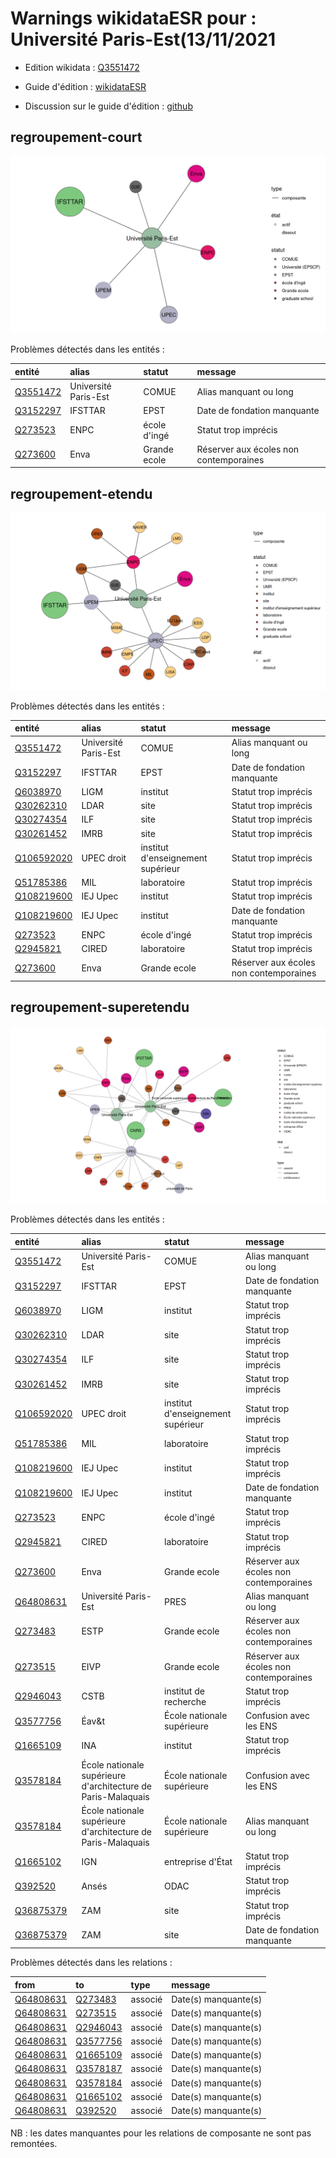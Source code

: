 Warnings wikidataESR pour : Université Paris-Est(13/11/2021
================

- Edition wikidata : [Q3551472](https://www.wikidata.org/wiki/Q3551472)
- Guide d'édition : [wikidataESR](https://github.com/cpesr/wikidataESR/)

- Discussion sur le guide d'édition : [github](https://github.com/cpesr/wikidataESR/issues)



## regroupement-court 

![Graphique non généré](Q3551472-regroupement-court.png) 

Problèmes détectés dans les entités :

|entité                                             |alias                |statut       |message                                |
|:--------------------------------------------------|:--------------------|:------------|:--------------------------------------|
|[Q3551472](https://www.wikidata.org/wiki/Q3551472) |Université Paris-Est |COMUE        |Alias manquant ou long                 |
|[Q3152297](https://www.wikidata.org/wiki/Q3152297) |IFSTTAR              |EPST         |Date de fondation manquante            |
|[Q273523](https://www.wikidata.org/wiki/Q273523)   |ENPC                 |école d'ingé |Statut trop imprécis                   |
|[Q273600](https://www.wikidata.org/wiki/Q273600)   |Enva                 |Grande ecole |Réserver aux écoles non contemporaines |

 



## regroupement-etendu 

![Graphique non généré](Q3551472-regroupement-etendu.png) 

Problèmes détectés dans les entités :

|entité                                                 |alias                |statut                            |message                                |
|:------------------------------------------------------|:--------------------|:---------------------------------|:--------------------------------------|
|[Q3551472](https://www.wikidata.org/wiki/Q3551472)     |Université Paris-Est |COMUE                             |Alias manquant ou long                 |
|[Q3152297](https://www.wikidata.org/wiki/Q3152297)     |IFSTTAR              |EPST                              |Date de fondation manquante            |
|[Q6038970](https://www.wikidata.org/wiki/Q6038970)     |LIGM                 |institut                          |Statut trop imprécis                   |
|[Q30262310](https://www.wikidata.org/wiki/Q30262310)   |LDAR                 |site                              |Statut trop imprécis                   |
|[Q30274354](https://www.wikidata.org/wiki/Q30274354)   |ILF                  |site                              |Statut trop imprécis                   |
|[Q30261452](https://www.wikidata.org/wiki/Q30261452)   |IMRB                 |site                              |Statut trop imprécis                   |
|[Q106592020](https://www.wikidata.org/wiki/Q106592020) |UPEC droit           |institut d'enseignement supérieur |Statut trop imprécis                   |
|[Q51785386](https://www.wikidata.org/wiki/Q51785386)   |MIL                  |laboratoire                       |Statut trop imprécis                   |
|[Q108219600](https://www.wikidata.org/wiki/Q108219600) |IEJ Upec             |institut                          |Statut trop imprécis                   |
|[Q108219600](https://www.wikidata.org/wiki/Q108219600) |IEJ Upec             |institut                          |Date de fondation manquante            |
|[Q273523](https://www.wikidata.org/wiki/Q273523)       |ENPC                 |école d'ingé                      |Statut trop imprécis                   |
|[Q2945821](https://www.wikidata.org/wiki/Q2945821)     |CIRED                |laboratoire                       |Statut trop imprécis                   |
|[Q273600](https://www.wikidata.org/wiki/Q273600)       |Enva                 |Grande ecole                      |Réserver aux écoles non contemporaines |

 



## regroupement-superetendu 

![Graphique non généré](Q3551472-regroupement-superetendu.png) 

Problèmes détectés dans les entités :

|entité                                                 |alias                                                        |statut                            |message                                |
|:------------------------------------------------------|:------------------------------------------------------------|:---------------------------------|:--------------------------------------|
|[Q3551472](https://www.wikidata.org/wiki/Q3551472)     |Université Paris-Est                                         |COMUE                             |Alias manquant ou long                 |
|[Q3152297](https://www.wikidata.org/wiki/Q3152297)     |IFSTTAR                                                      |EPST                              |Date de fondation manquante            |
|[Q6038970](https://www.wikidata.org/wiki/Q6038970)     |LIGM                                                         |institut                          |Statut trop imprécis                   |
|[Q30262310](https://www.wikidata.org/wiki/Q30262310)   |LDAR                                                         |site                              |Statut trop imprécis                   |
|[Q30274354](https://www.wikidata.org/wiki/Q30274354)   |ILF                                                          |site                              |Statut trop imprécis                   |
|[Q30261452](https://www.wikidata.org/wiki/Q30261452)   |IMRB                                                         |site                              |Statut trop imprécis                   |
|[Q106592020](https://www.wikidata.org/wiki/Q106592020) |UPEC droit                                                   |institut d'enseignement supérieur |Statut trop imprécis                   |
|[Q51785386](https://www.wikidata.org/wiki/Q51785386)   |MIL                                                          |laboratoire                       |Statut trop imprécis                   |
|[Q108219600](https://www.wikidata.org/wiki/Q108219600) |IEJ Upec                                                     |institut                          |Statut trop imprécis                   |
|[Q108219600](https://www.wikidata.org/wiki/Q108219600) |IEJ Upec                                                     |institut                          |Date de fondation manquante            |
|[Q273523](https://www.wikidata.org/wiki/Q273523)       |ENPC                                                         |école d'ingé                      |Statut trop imprécis                   |
|[Q2945821](https://www.wikidata.org/wiki/Q2945821)     |CIRED                                                        |laboratoire                       |Statut trop imprécis                   |
|[Q273600](https://www.wikidata.org/wiki/Q273600)       |Enva                                                         |Grande ecole                      |Réserver aux écoles non contemporaines |
|[Q64808631](https://www.wikidata.org/wiki/Q64808631)   |Université Paris-Est                                         |PRES                              |Alias manquant ou long                 |
|[Q273483](https://www.wikidata.org/wiki/Q273483)       |ESTP                                                         |Grande ecole                      |Réserver aux écoles non contemporaines |
|[Q273515](https://www.wikidata.org/wiki/Q273515)       |EIVP                                                         |Grande ecole                      |Réserver aux écoles non contemporaines |
|[Q2946043](https://www.wikidata.org/wiki/Q2946043)     |CSTB                                                         |institut de recherche             |Statut trop imprécis                   |
|[Q3577756](https://www.wikidata.org/wiki/Q3577756)     |Éav&t                                                        |École nationale supérieure        |Confusion avec les ENS                 |
|[Q1665109](https://www.wikidata.org/wiki/Q1665109)     |INA                                                          |institut                          |Statut trop imprécis                   |
|[Q3578184](https://www.wikidata.org/wiki/Q3578184)     |École nationale supérieure d'architecture de Paris-Malaquais |École nationale supérieure        |Confusion avec les ENS                 |
|[Q3578184](https://www.wikidata.org/wiki/Q3578184)     |École nationale supérieure d'architecture de Paris-Malaquais |École nationale supérieure        |Alias manquant ou long                 |
|[Q1665102](https://www.wikidata.org/wiki/Q1665102)     |IGN                                                          |entreprise d'État                 |Statut trop imprécis                   |
|[Q392520](https://www.wikidata.org/wiki/Q392520)       |Ansés                                                        |ODAC                              |Statut trop imprécis                   |
|[Q36875379](https://www.wikidata.org/wiki/Q36875379)   |ZAM                                                          |site                              |Statut trop imprécis                   |
|[Q36875379](https://www.wikidata.org/wiki/Q36875379)   |ZAM                                                          |site                              |Date de fondation manquante            |

Problèmes détectés dans les relations :

|from                                                 |to                                                 |type    |message              |
|:----------------------------------------------------|:--------------------------------------------------|:-------|:--------------------|
|[Q64808631](https://www.wikidata.org/wiki/Q64808631) |[Q273483](https://www.wikidata.org/wiki/Q273483)   |associé |Date(s) manquante(s) |
|[Q64808631](https://www.wikidata.org/wiki/Q64808631) |[Q273515](https://www.wikidata.org/wiki/Q273515)   |associé |Date(s) manquante(s) |
|[Q64808631](https://www.wikidata.org/wiki/Q64808631) |[Q2946043](https://www.wikidata.org/wiki/Q2946043) |associé |Date(s) manquante(s) |
|[Q64808631](https://www.wikidata.org/wiki/Q64808631) |[Q3577756](https://www.wikidata.org/wiki/Q3577756) |associé |Date(s) manquante(s) |
|[Q64808631](https://www.wikidata.org/wiki/Q64808631) |[Q1665109](https://www.wikidata.org/wiki/Q1665109) |associé |Date(s) manquante(s) |
|[Q64808631](https://www.wikidata.org/wiki/Q64808631) |[Q3578187](https://www.wikidata.org/wiki/Q3578187) |associé |Date(s) manquante(s) |
|[Q64808631](https://www.wikidata.org/wiki/Q64808631) |[Q3578184](https://www.wikidata.org/wiki/Q3578184) |associé |Date(s) manquante(s) |
|[Q64808631](https://www.wikidata.org/wiki/Q64808631) |[Q1665102](https://www.wikidata.org/wiki/Q1665102) |associé |Date(s) manquante(s) |
|[Q64808631](https://www.wikidata.org/wiki/Q64808631) |[Q392520](https://www.wikidata.org/wiki/Q392520)   |associé |Date(s) manquante(s) |

NB : les dates manquantes pour les relations de composante ne sont pas remontées. 


